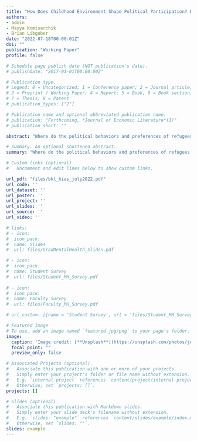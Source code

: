 ```yaml
---
title: "How Does Childhood Environment Shape Political Participation? Evidence from Refugees"
authors:
- admin
- Mayya Komisarchik
- Brian Libgober
date: "2022-07-18T00:00:01Z"
doi: ""
publication: "Working Paper"
profile: false

# Schedule page publish date (NOT publication's date).
# publishDate: "2017-01-01T00:00:00Z"

# Publication type.
# Legend: 0 = Uncategorized; 1 = Conference paper; 2 = Journal article;
# 3 = Preprint / Working Paper; 4 = Report; 5 = Book; 6 = Book section;
# 7 = Thesis; 8 = Patent
# publication_types: ["2"]

# Publication name and optional abbreviated publication name.
# publication: "Forthcoming, *Journal of Economic Literature*(1)"
# publication_short: ""

abstract: "Where do the political behaviors and preferences of refugees come from? We compile a novel database of over 600,000 immigration records from a large U.S. resettlement agency and link these to national voter files. We show that an immigrant’s origin country influences voting behavior and partisan preferences. Using a between-siblings design, we find each additional year of time spent in an immigrant’s birth country is associated with an increased chance of voting in midterm (2.3%) and presidential elections (0.8%), as well as her probability of registering as a Republican in adulthood by 2.2%. A Facebook survey of the resettled population highlights how birth country influences political beliefs: immigrants who arrive in the U.S. at older ages look less like ideological partisans than people who arrive at younger ages. We propose four hypotheses for why more time in the origin country manifests as increased civic engagement and increased conservatism in this refugee population."

# Summary. An optional shortened abstract.
summary: "Where do the political behaviors and preferences of refugees come from? We compile a novel database of over 600,000 immigration records from a large U.S. resettlement agency and link these to national voter files. We show that an immigrant’s origin country influences voting behavior and partisan preferences. Using a between-siblings design, we find each additional year of time spent in an immigrant’s birth country is associated with an increased chance of voting in midterm (2.3%) and presidential elections (0.8%), as well as her probability of registering as a Republican in adulthood by 2.2%. A Facebook survey of the resettled population highlights how birth country influences political beliefs: immigrants who arrive in the U.S. at older ages look less like ideological partisans than people who arrive at younger ages. We propose four hypotheses for why more time in the origin country manifests as increased civic engagement and increased conservatism in this refugee population."

# Custom links (optional).
#   Uncomment and edit lines below to show custom links.

url_pdf: "files/bkl_hias_july2022.pdf"
url_code: '' 
url_dataset: ''
url_poster: ''
url_project: ''
url_slides: ''
url_source: ''
url_video: ''

# links: 
# - icon:
#  icon_pack:
#  name: Slides
#  url: files/GradMentalHealth_Slides.pdf

# - icon: 
#  icon_pack: 
#  name: Student Survey
#  url: files/Student_MH_Survey.pdf
  
# - icon:
#  icon_pack:
#  name: Faculty Survey
#  url: files/Faculty_MH_Survey.pdf

# url_custom: [{name = 'Student Survey', url = 'files/Student_MH_Survey.pdf'}]

# Featured image
# To use, add an image named `featured.jpg/png` to your page's folder. 
image:
  caption: 'Image credit: [**Unsplash**](https://unsplash.com/photos/jdD8gXaTZsc)'
  focal_point: ""
  preview_only: false

# Associated Projects (optional).
#   Associate this publication with one or more of your projects.
#   Simply enter your project's folder or file name without extension.
#   E.g. `internal-project` references `content/project/internal-project/index.md`.
#   Otherwise, set `projects: []`.
projects: []

# Slides (optional).
#   Associate this publication with Markdown slides.
#   Simply enter your slide deck's filename without extension.
#   E.g. `slides: "example"` references `content/slides/example/index.md`.
#   Otherwise, set `slides: ""`.
slides: example
---
```

